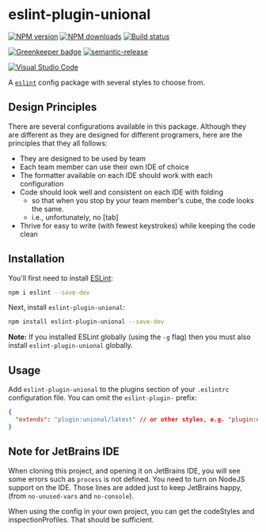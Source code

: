 # eslint-plugin-unional

[![NPM version][npm-image]][npm-url]
[![NPM downloads][downloads-image]][downloads-url]
[![Build status][travis-image]][travis-url]

[![Greenkeeper badge][green-keeper-image]][green-keeper-url]
[![semantic-release][semantic-release-image]][semantic-release-url]

[![Visual Studio Code][vscode-image]][vscode-url]

A [`eslint`](https://eslint.org/) config package with several styles to choose from.

## Design Principles

There are several configurations available in this package.
Although they are different as they are designed for different programers,
here are the principles that they all follows:

- They are designed to be used by team
- Each team member can use their own IDE of choice
- The formatter available on each IDE should work with each configuration
- Code should look well and consistent on each IDE with folding
  - so that when you stop by your team member's cube, the code looks the same.
  - i.e., unfortunately, no [tab]
- Thrive for easy to write (with fewest keystrokes) while keeping the code clean

## Installation

You'll first need to install [ESLint](http://eslint.org):

```sh
npm i eslint --save-dev
```

Next, install `eslint-plugin-unional`:

```sh
npm install eslint-plugin-unional --save-dev
```

**Note:** If you installed ESLint globally (using the `-g` flag) then you must also install `eslint-plugin-unional` globally.

## Usage

Add `eslint-plugin-unional` to the plugins section of your `.eslintrc` configuration file. You can omit the `eslint-plugin-` prefix:

```json
{
  "extends": "plugin:unional/latest" // or other styles, e.g. "plugin:unional/default"
}
```

## Note for JetBrains IDE

When cloning this project, and opening it on JetBrains IDE,
you will see some errors such as `process` is not defined.
You need to turn on NodeJS support on the IDE.
Those lines are added just to keep JetBrains happy,
(from `no-unused-vars` and `no-console`).

When using the config in your own project,
you can get the codeStyles and inspectionProfiles.
That should be sufficient.

[npm-image]: https://img.shields.io/npm/v/eslint-plugin-unional.svg?style=flat
[npm-url]: https://npmjs.org/package/eslint-plugin-unional
[downloads-image]: https://img.shields.io/npm/dm/eslint-plugin-unional.svg?style=flat
[downloads-url]: https://npmjs.org/package/eslint-plugin-unional
[travis-image]: https://img.shields.io/travis/unional/eslint-plugin-unional/master.svg?style=flat
[travis-url]: https://travis-ci.org/unional/eslint-plugin-unional?branch=master
[green-keeper-image]:
https://badges.greenkeeper.io/unional/eslint-plugin-unional.svg
[green-keeper-url]:https://greenkeeper.io/
[semantic-release-image]:https://img.shields.io/badge/%20%20%F0%9F%93%A6%F0%9F%9A%80-semantic--release-e10079.svg
[semantic-release-url]:https://github.com/semantic-release/semantic-release
[vscode-image]:https://img.shields.io/badge/vscode-ready-green.svg
[vscode-url]:https://code.visualstudio.com/
